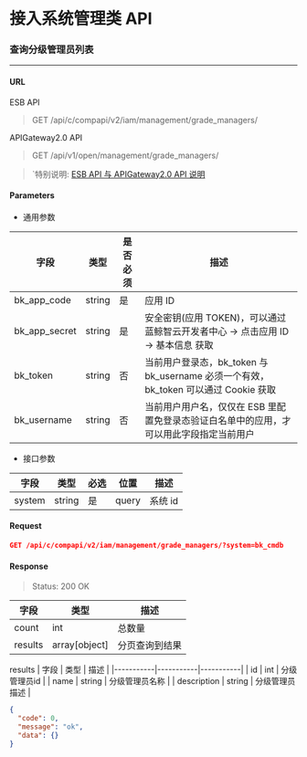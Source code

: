 # 接入系统管理类 API
### 查询分级管理员列表
-------

#### URL

ESB API

> GET /api/c/compapi/v2/iam/management/grade_managers/

APIGateway2.0 API

> GET /api/v1/open/management/grade_managers/

> `特别说明: [ESB API 与 APIGateway2.0 API 说明](../01-Overview/01-BackendAPIvsESBAPI.md)


#### Parameters

* 通用参数

| 字段 |  类型 |是否必须  | 描述  |
|--------|--------|--------|--------|
|bk_app_code|string|是|应用 ID|
|bk_app_secret|string|是|安全密钥(应用 TOKEN)，可以通过 蓝鲸智云开发者中心 -> 点击应用 ID -> 基本信息 获取|
|bk_token|string|否|当前用户登录态，bk_token 与 bk_username 必须一个有效，bk_token 可以通过 Cookie 获取|
|bk_username|string|否|当前用户用户名，仅仅在 ESB 里配置免登录态验证白名单中的应用，才可以用此字段指定当前用户|

* 接口参数

| 字段      |  类型      | 必选   | 位置 |描述      |
|-----------|------------|--------|------------|------------|
| system |  string  | 是   | query |系统 id |


#### Request
```json
GET /api/c/compapi/v2/iam/management/grade_managers/?system=bk_cmdb
```

#### Response

> Status: 200 OK

| 字段      | 类型      | 描述      |
|-----------|-----------|-----------|
| count   | int     |  总数量 |
| results   |  array[object]   |  分页查询到结果 |

results
| 字段      | 类型      | 描述      |
|-----------|-----------|-----------|
| id   | int     | 分级管理员id |
| name | string | 分级管理员名称 |
| description | string | 分级管理员描述 |

```json
{
  "code": 0,
  "message": "ok",
  "data": {}
}
```
